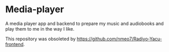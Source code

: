 # Media-player
A media player app and backend to prepare my music and audiobooks and play them to me in the way I like.

This repository was obsoleted by https://github.com/nmeo7/Radiyo-Yacu-frontend.
